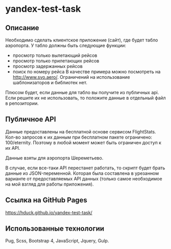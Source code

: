 # yandex-test-task

## Описание

Необходимо сделать клиентское приложение (сайт), где будет табло аэропорта.
У табло должны быть следующие функции:
* просмотр только вылетающий рейсов
* просмотр только прилетающих рейсов
* просмотр задержанных рейсов
* поиск по номеру рейса
В качестве примера можно посмотреть на http://www.svo.aero/.
Ограничений на использование шаблонизаторов и библиотек нет.

Плюсом будет, если данные для табло вы получите из публичных api. Если решите их не использовать,
то положите данные в отдельный файл в репозитории.

## Публичное API

Данные предоставлены на бесплатной основе сервисом FlightStats. 
Кол-во запросов к их данным при бесплатном пакете ограничено: 100/eternity.
Поэтому в любой момент может быть ограничен доступ к их API.

Данные взяты для аэропорта Шереметьево.

В случае, если все-таки API перестанет работать, то скрипт будет брать данные из JSON-переменной.
Которая была составлена в урезанном варианте от предоставляемых API данных (только самое необходимое на мой взгляд для работы приложения).

## Ссылка на GitHub Pages

https://hduck.github.io/yandex-test-task/

## Использованные технологии

Pug, Scss, Bootstrap 4, JavaScript, Jquery, Gulp.
